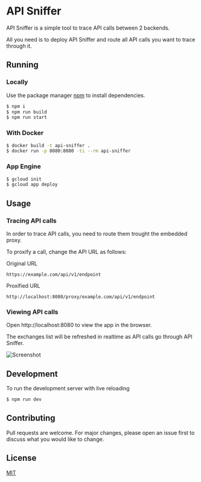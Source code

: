 # API Sniffer

API Sniffer is a simple tool to trace API calls between 2 backends.

All you need is to deploy API Sniffer and route all API calls you want to trace through it.

## Running

### Locally

Use the package manager [npm](https://nodejs.org) to install dependencies.

```bash
$ npm i
$ npm run build
$ npm run start
```

### With Docker

```bash
$ docker build -t api-sniffer .
$ docker run -p 8080:8080 -ti --rm api-sniffer
```

### App Engine

```bash
$ gcloud init
$ gcloud app deploy
```

## Usage

### Tracing API calls 

In order to trace API calls, you need to route them trought the embedded proxy.

To proxify a call, change the API URL as follows:

Original URL
```http request
https://example.com/api/v1/endpoint
```

Proxified URL 
```http request
http://localhost:8080/proxy/example.com/api/v1/endpoint
```

### Viewing API calls

Open http://localhost:8080 to view the app in the browser.

The exchanges list will be refreshed in realtime as API calls go through API Sniffer. 

![Screenshot](https://user-images.githubusercontent.com/9282806/68213786-7d34a180-ffdc-11e9-8504-d829d4e6cdc5.png)


## Development

To run the development server with live reloading

```bash
$ npm run dev
```

## Contributing
Pull requests are welcome. For major changes, please open an issue first to discuss what you would like to change.

## License
[MIT](https://choosealicense.com/licenses/mit/)
